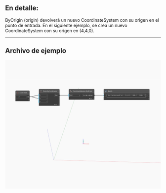 ## En detalle:
ByOrigin (origin) devolverá un nuevo CoordinateSystem con su origen en el punto de entrada. En el siguiente ejemplo, se crea un nuevo CoordinateSystem con su origen en (4,4,0).
___
## Archivo de ejemplo

![ByOrigin (origin)](./Autodesk.DesignScript.Geometry.CoordinateSystem.ByOrigin(origin)_img.jpg)

